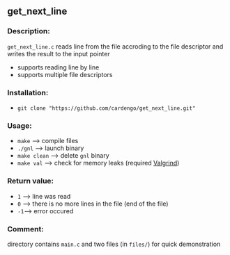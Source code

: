 ## get_next_line

### Description:
`get_next_line.c` reads line from the file accroding to the file descriptor and writes the result to the input pointer
* supports reading line by line
* supports multiple file descriptors

### Installation:
* `git clone "https://github.com/cardengo/get_next_line.git"`

### Usage:
* `make` --> compile files
* `./gnl` --> launch binary
* `make clean` --> delete `gnl` binary
* `make val` --> check for memory leaks (required [Valgrind](https://valgrind.org/))

### Return value:
* `1` --> line was read
* `0` --> there is no more lines in the file (end of the file)
* `-1`--> error occured

### Comment:
directory contains `main.c` and two files (in `files/`) for quick demonstration
